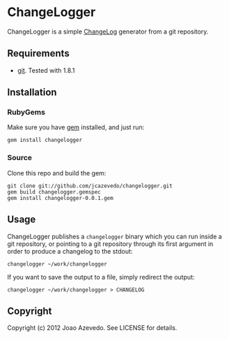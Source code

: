 # ChangeLogger

ChangeLogger is a simple [ChangeLog][1] generator from a git repository.

## Requirements

* [git][2]. Tested with 1.8.1

## Installation

### RubyGems

Make sure you have [gem][3] installed, and just run:

    gem install changelogger

### Source

Clone this repo and build the gem:

    git clone git://github.com/jcazevedo/changelogger.git
    gem build changelogger.gemspec
    gem install changelogger-0.0.1.gem

## Usage

ChangeLogger publishes a `changelogger` binary which you can run inside a git
repository, or pointing to a git repository through its first argument in order
to produce a changelog to the stdout:

    changelogger ~/work/changelogger

If you want to save the output to a file, simply redirect the output:

    changelogger ~/work/changelogger > CHANGELOG

## Copyright

Copyright (c) 2012 Joao Azevedo. See LICENSE for details.

[1]: http://en.wikipedia.org/wiki/Changelog
[2]: http://git-scm.com/
[3]: http://rubygems.org/
